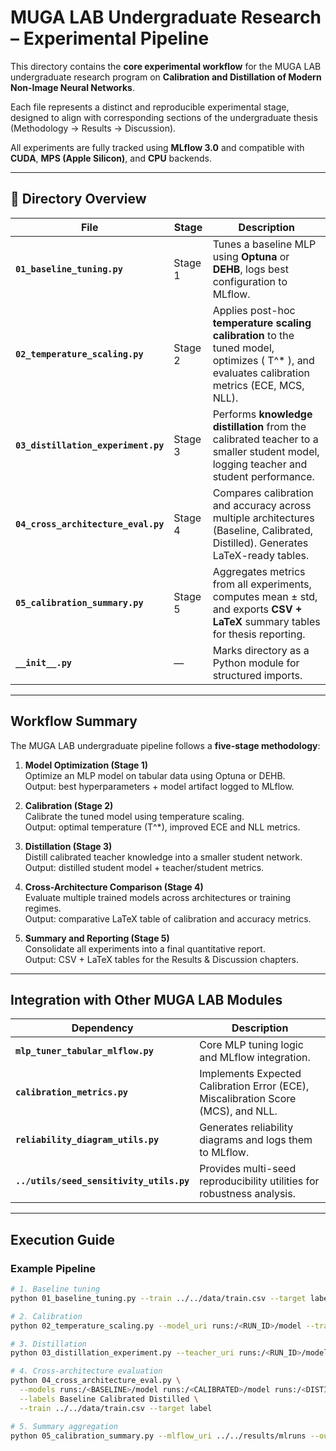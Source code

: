# MUGA LAB Undergraduate Research – Experimental Pipeline

This directory contains the **core experimental workflow** for
the MUGA LAB undergraduate research program on
**Calibration and Distillation of Modern Non-Image Neural Networks**.

Each file represents a distinct and reproducible experimental stage,
designed to align with corresponding sections of the undergraduate thesis
(Methodology → Results → Discussion).

All experiments are fully tracked using **MLflow 3.0** and
compatible with **CUDA**, **MPS (Apple Silicon)**, and **CPU** backends.

---

## 📂 Directory Overview

| File | Stage | Description |
|------|--------|-------------|
| **`01_baseline_tuning.py`** | Stage 1 | Tunes a baseline MLP using **Optuna** or **DEHB**, logs best configuration to MLflow. |
| **`02_temperature_scaling.py`** | Stage 2 | Applies post-hoc **temperature scaling calibration** to the tuned model, optimizes \( T^* \), and evaluates calibration metrics (ECE, MCS, NLL). |
| **`03_distillation_experiment.py`** | Stage 3 | Performs **knowledge distillation** from the calibrated teacher to a smaller student model, logging teacher and student performance. |
| **`04_cross_architecture_eval.py`** | Stage 4 | Compares calibration and accuracy across multiple architectures (Baseline, Calibrated, Distilled). Generates LaTeX-ready tables. |
| **`05_calibration_summary.py`** | Stage 5 | Aggregates metrics from all experiments, computes mean ± std, and exports **CSV + LaTeX** summary tables for thesis reporting. |
| **`__init__.py`** | — | Marks directory as a Python module for structured imports. |

---

## Workflow Summary

The MUGA LAB undergraduate pipeline follows a **five-stage methodology**:

1. **Model Optimization (Stage 1)**  
   Optimize an MLP model on tabular data using Optuna or DEHB.  
   Output: best hyperparameters + model artifact logged to MLflow.

2. **Calibration (Stage 2)**  
   Calibrate the tuned model using temperature scaling.  
   Output: optimal temperature \(T^*\), improved ECE and NLL metrics.

3. **Distillation (Stage 3)**  
   Distill calibrated teacher knowledge into a smaller student network.  
   Output: distilled student model + teacher/student metrics.

4. **Cross-Architecture Comparison (Stage 4)**  
   Evaluate multiple trained models across architectures or training regimes.  
   Output: comparative LaTeX table of calibration and accuracy metrics.

5. **Summary and Reporting (Stage 5)**  
   Consolidate all experiments into a final quantitative report.  
   Output: CSV + LaTeX tables for the Results & Discussion chapters.

---

## Integration with Other MUGA LAB Modules

| Dependency | Description |
|-------------|-------------|
| **`mlp_tuner_tabular_mlflow.py`** | Core MLP tuning logic and MLflow integration. |
| **`calibration_metrics.py`** | Implements Expected Calibration Error (ECE), Miscalibration Score (MCS), and NLL. |
| **`reliability_diagram_utils.py`** | Generates reliability diagrams and logs them to MLflow. |
| **`../utils/seed_sensitivity_utils.py`** | Provides multi-seed reproducibility utilities for robustness analysis. |

---

## Execution Guide

### Example Pipeline
```bash
# 1. Baseline tuning
python 01_baseline_tuning.py --train ../../data/train.csv --target label --search optuna

# 2. Calibration
python 02_temperature_scaling.py --model_uri runs:/<RUN_ID>/model --train ../../data/train.csv --target label

# 3. Distillation
python 03_distillation_experiment.py --teacher_uri runs:/<RUN_ID>/model --train ../../data/train.csv --target label

# 4. Cross-architecture evaluation
python 04_cross_architecture_eval.py \
  --models runs:/<BASELINE>/model runs:/<CALIBRATED>/model runs:/<DISTILLED>/model \
  --labels Baseline Calibrated Distilled \
  --train ../../data/train.csv --target label

# 5. Summary aggregation
python 05_calibration_summary.py --mlflow_uri ../../results/mlruns --output_dir ../../reports/summary
